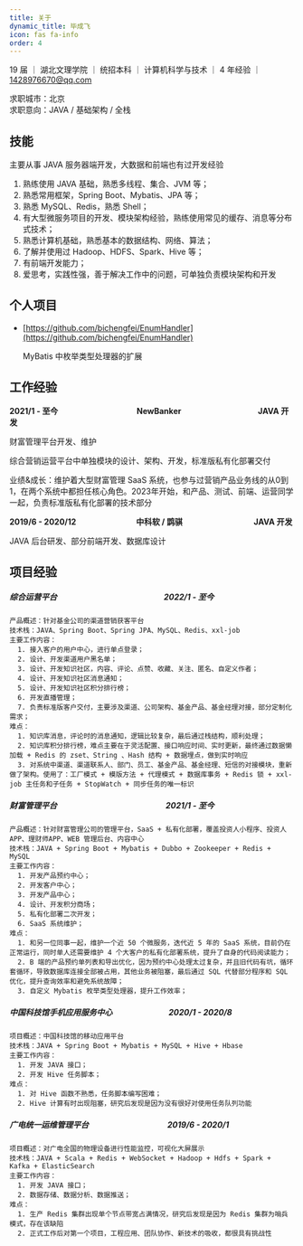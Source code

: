 ```yaml
---
title: 关于
dynamic_title: 毕成飞
icon: fas fa-info
order: 4
---
```


19 届 ｜ 湖北文理学院 ｜ 统招本科 ｜ 计算机科学与技术 ｜ 4 年经验 ｜ 1428976670@qq.com

求职城市：北京  
求职意向：JAVA  / 基础架构 / 全栈

## 技能

主要从事 JAVA 服务器端开发，大数据和前端也有过开发经验

1. 熟练使用 JAVA 基础，熟悉多线程、集合、JVM 等；
2. 熟悉常用框架，Spring Boot、Mybatis、JPA 等；
3. 熟悉 MySQL、Redis，熟悉 Shell；
4. 有大型微服务项目的开发、模块架构经验，熟练使用常见的缓存、消息等分布式技术；
5. 熟悉计算机基础，熟悉基本的数据结构、网络、算法；
6. 了解并使用过 Hadoop、HDFS、Spark、Hive 等；
7. 有前端开发能力；
8. 爱思考，实践性强，善于解决工作中的问题，可单独负责模块架构和开发

## 个人项目

- [https://github.com/bichengfei/EnumHandler](https://github.com/bichengfei/EnumHandler)
  
  MyBatis 中枚举类型处理器的扩展

## 工作经验

<B>2021/1 - 至今 &nbsp;&nbsp;&nbsp;&nbsp;&nbsp;&nbsp;&nbsp;&nbsp;&nbsp;&nbsp;&nbsp;&nbsp;&nbsp;&nbsp;&nbsp;&nbsp;&nbsp;&nbsp;&nbsp;&nbsp;&nbsp;&nbsp;&nbsp;&nbsp;&nbsp;&nbsp;&nbsp;&nbsp;&nbsp;&nbsp;&nbsp;&nbsp;&nbsp;&nbsp;&nbsp;&nbsp;&nbsp;&nbsp;&nbsp;&nbsp;&nbsp;NewBanker &nbsp;&nbsp;&nbsp;&nbsp;&nbsp;&nbsp;&nbsp;&nbsp;&nbsp;&nbsp;&nbsp;&nbsp;&nbsp;&nbsp;&nbsp;&nbsp;&nbsp;&nbsp;&nbsp;&nbsp;&nbsp;&nbsp;&nbsp;&nbsp;&nbsp;&nbsp;&nbsp;&nbsp;&nbsp;&nbsp;&nbsp;&nbsp;&nbsp;&nbsp;&nbsp;&nbsp;&nbsp;&nbsp;&nbsp; JAVA 开发</B>

财富管理平台开发、维护

综合营销运营平台中单独模块的设计、架构、开发，标准版私有化部署交付

业绩&成长：维护着大型财富管理 SaaS 系统，也参与过营销产品业务线的从0到1，在两个系统中都担任核心角色。2023年开始，和产品、测试、前端、运营同学一起，负责标准版私有化部署的技术部分

<B>2019/6 - 2020/12 &nbsp;&nbsp;&nbsp;&nbsp;&nbsp;&nbsp;&nbsp;&nbsp;&nbsp;&nbsp;&nbsp;&nbsp;&nbsp;&nbsp;&nbsp;&nbsp;&nbsp;&nbsp;&nbsp;&nbsp;&nbsp;&nbsp;&nbsp;&nbsp;&nbsp;&nbsp;&nbsp;&nbsp;&nbsp;&nbsp;   中科软 / 鹍骐 &nbsp;&nbsp;&nbsp;&nbsp;&nbsp;&nbsp;&nbsp;&nbsp;&nbsp;&nbsp;&nbsp;&nbsp;&nbsp;&nbsp;&nbsp;&nbsp;&nbsp;&nbsp;&nbsp;&nbsp;&nbsp;&nbsp;&nbsp;&nbsp;&nbsp;&nbsp;&nbsp;&nbsp;&nbsp;&nbsp;&nbsp;&nbsp;&nbsp;&nbsp;&nbsp;&nbsp;    JAVA 开发</B>

JAVA 后台研发、部分前端开发、数据库设计

## 项目经验

##### 综合运营平台  &nbsp;&nbsp;&nbsp;&nbsp;&nbsp;&nbsp;&nbsp;&nbsp;&nbsp;&nbsp;&nbsp;&nbsp;&nbsp;&nbsp;&nbsp;&nbsp;&nbsp;&nbsp;&nbsp;&nbsp;&nbsp;&nbsp;&nbsp;&nbsp;&nbsp;&nbsp;&nbsp;&nbsp;&nbsp;&nbsp;&nbsp;&nbsp;&nbsp;&nbsp;&nbsp;&nbsp;&nbsp;&nbsp;&nbsp;&nbsp;&nbsp;&nbsp;&nbsp;&nbsp;&nbsp;&nbsp;&nbsp;&nbsp;&nbsp;&nbsp;&nbsp;&nbsp;&nbsp;&nbsp;&nbsp;&nbsp;2022/1 - 至今

```
产品概述：针对基金公司的渠道营销获客平台
技术栈：JAVA、Spring Boot、Spring JPA、MySQL、Redis、xxl-job
主要工作内容：
  1. 接入客户的用户中心，进行单点登录；
  2. 设计、开发渠道用户黑名单；
  3. 设计、开发知识社区，内容、评论、点赞、收藏、关注、匿名、自定义作者；
  4. 设计、开发知识社区消息通知；
  5. 设计、开发知识社区积分排行榜；
  6. 开发直播管理；
  7. 负责标准版客户交付，主要涉及渠道、公司架构、基金产品、基金经理对接，部分定制化需求；
难点：
  1. 知识库消息，评论时的消息通知，逻辑比较复杂，最后通过栈结构，顺利处理；
  2. 知识库积分排行榜，难点主要在于灵活配置、接口响应时间、实时更新，最终通过数据懒加载 + Redis 的 zset、String 、Hash 结构 + 数据埋点，做到实时响应
  3. 对系统中渠道、渠道联系人、部门、员工、基金产品、基金经理、短信的对接模块，重新做了架构。使用了：工厂模式 + 模版方法 + 代理模式 + 数据库事务 + Redis 锁 + xxl-job 主任务和子任务 + StopWatch + 同步任务的唯一标识
```

##### 财富管理平台 &nbsp;&nbsp;&nbsp;&nbsp;&nbsp;&nbsp;&nbsp;&nbsp;&nbsp;&nbsp;&nbsp;&nbsp;&nbsp;&nbsp;&nbsp;&nbsp;&nbsp;&nbsp;&nbsp;&nbsp;&nbsp;&nbsp;&nbsp;&nbsp;&nbsp;&nbsp;&nbsp;&nbsp;&nbsp;&nbsp;&nbsp;&nbsp;&nbsp;&nbsp;&nbsp;&nbsp;&nbsp;&nbsp;&nbsp;&nbsp;&nbsp;&nbsp;&nbsp;&nbsp;&nbsp;&nbsp;&nbsp;&nbsp;&nbsp;&nbsp;&nbsp;&nbsp;&nbsp;&nbsp;&nbsp;&nbsp; 2021/1 - 至今

```
产品概述：针对财富管理公司的管理平台，SaaS + 私有化部署，覆盖投资人小程序、投资人APP、理财师APP、WEB 管理后台、内容中心
技术栈：JAVA + Spring Boot + Mybatis + Dubbo + Zookeeper + Redis + MySQL
主要工作内容：
  1. 开发产品预约中心；
  2. 开发客户中心；
  3. 开发产品中心；
  4. 设计、开发积分商场；
  5. 私有化部署二次开发；
  6. SaaS 系统维护；
难点：
  1. 和另一位同事一起，维护一个近 50 个微服务，迭代近 5 年的 SaaS 系统，目前仍在正常运行，同时单人还需要维护 4 个大客户的私有化部署系统，提升了自身的代码阅读能力；
  2. B 端的产品预约单列表和导出优化，因为预约中心处理太过复杂，并且旧代码有坑，循环套循环，导致数据库连接全部被占用，其他业务被阻塞，最后通过 SQL 代替部分程序和 SQL 优化，提升查询效率和避免系统故障；
  3. 自定义 Mybatis 枚举类型处理器，提升工作效率；
```

##### 中国科技馆手机应用服务中心 &nbsp;&nbsp;&nbsp;&nbsp;&nbsp;&nbsp;&nbsp;&nbsp;&nbsp;&nbsp;&nbsp;&nbsp;&nbsp;&nbsp;&nbsp;&nbsp;&nbsp;&nbsp;&nbsp;&nbsp;&nbsp;&nbsp;&nbsp;&nbsp;&nbsp;&nbsp;&nbsp;&nbsp; 2020/1 - 2020/8

```
项目概述：中国科技馆的移动应用平台
技术栈：JAVA + Spring Boot + Mybatis + MySQL + Hive + Hbase
主要工作内容：
  1. 开发 JAVA 接口；
  2. 开发 Hive 任务脚本；
难点：
  1. 对 Hive 函数不熟悉，任务脚本编写困难；
  2. Hive 计算有时出现阻塞，研究后发现是因为没有很好对使用任务队列功能
```

##### 广电统一运维管理平台 &nbsp;&nbsp;&nbsp;&nbsp;&nbsp;&nbsp;&nbsp;&nbsp;&nbsp;&nbsp;&nbsp;&nbsp;&nbsp;&nbsp;&nbsp;&nbsp;&nbsp;&nbsp;&nbsp;&nbsp;&nbsp;&nbsp;&nbsp;&nbsp;&nbsp;&nbsp;&nbsp;&nbsp;&nbsp;&nbsp;&nbsp;&nbsp;&nbsp;&nbsp;&nbsp;&nbsp;&nbsp;&nbsp;&nbsp;&nbsp; 2019/6 - 2020/1

```
项目概述：对广电全国的物理设备进行性能监控，可视化大屏展示
技术栈：JAVA + Scala + Redis + WebSocket + Hadoop + Hdfs + Spark + Kafka + ElasticSearch
主要工作内容：
  1. 开发 JAVA 接口；
  2. 数据存储、数据分析、数据推送；
难点：
  1. 生产 Redis 集群出现单个节点带宽占满情况，研究后发现是因为 Redis 集群为哨兵模式，存在该缺陷
  2. 正式工作后对第一个项目，工程应用、团队协作、新技术的吸收，都很具有挑战性
```